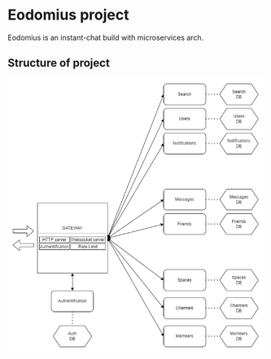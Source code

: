 # Eodomius project

Eodomius is an instant-chat build with microservices arch.

## Structure of project

 ![STRUCTURE](https://github.com/Eodomius/.github/blob/df2911d900287291926e70a3bb45244b2db8caab/profile/Untitled_Diagram.drawio_2.png)
